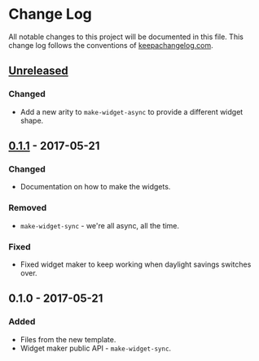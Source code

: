 # Change Log
All notable changes to this project will be documented in this file. This change log follows the conventions of [keepachangelog.com](http://keepachangelog.com/).

## [Unreleased]
### Changed
- Add a new arity to `make-widget-async` to provide a different widget shape.

## [0.1.1] - 2017-05-21
### Changed
- Documentation on how to make the widgets.

### Removed
- `make-widget-sync` - we're all async, all the time.

### Fixed
- Fixed widget maker to keep working when daylight savings switches over.

## 0.1.0 - 2017-05-21
### Added
- Files from the new template.
- Widget maker public API - `make-widget-sync`.

[Unreleased]: https://github.com/your-name/klein/compare/0.1.1...HEAD
[0.1.1]: https://github.com/your-name/klein/compare/0.1.0...0.1.1
